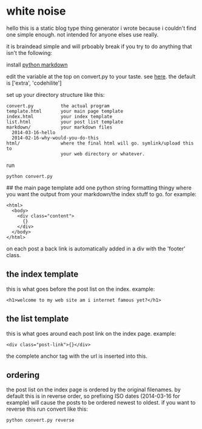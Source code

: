 # white noise
hello this is a static blog type thing generator i wrote because i couldn't
find one simple enough. not intended for anyone elses use really.

it is braindead simple and will prboably break if you try to do anything that
isn't the following:

install [python markdown](http://pythonhosted.org//Markdown)

edit the variable at the top on convert.py to your taste. see [here](http://pythonhosted.org//Markdown/extensions/index.html#officially-supported-extensions). the default is ['extra', 'codehilite']

set up your directory structure like this:

    convert.py          the actual program
    template.html       your main page template
    index.html          your index template
    list.html           your post list template
    markdown/           your markdown files
      2014-03-16-hello
      2014-02-16-why-would-you-do-this
    html/               where the final html will go. symlink/upload this to
                        your web directory or whatever.

run

    python convert.py

## the main page template
add one python string formatting thingy where you want the output from your
markdown/the index stuff to go. for example:

    <html>
      <body>
        <div class="content">
          {}
        </div>
      </body>
    </html>

on each post a back link is automatically added in a div with the 'footer'
class.

## the index template
this is what goes before the post list on the index. example:

    <h1>welcome to my web site am i internet famous yet?</h1>

## the list template
this is what goes around each post link on the index page. example:
    
    <div class="post-link">{}</div>

the complete anchor tag with the url is inserted into this.

## ordering
the post list on the index page is ordered by the original filenames. by
default this is in reverse order, so prefixing ISO dates (2014-03-16 for
example) will cause the posts to be ordered newest to oldest. if you want to
reverse this run convert like this:

    python convert.py reverse
